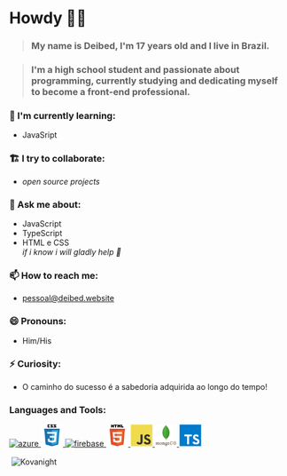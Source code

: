 # Howdy 👋🏼

> ### My name is Deibed, I'm 17 years old and I live in Brazil.

> ### I'm a high school student and passionate about programming, currently studying and dedicating myself to become a front-end professional.

### 🌱 I'm currently learning:
* JavaSript

### 🏗 I try to collaborate:
* _open source projects_

### 💬 Ask me about:
* JavaScript
* TypeScript
* HTML e CSS <br> _if i know i will gladly help 🤗_

### 📫 How to reach me:
* <pessoal@deibed.website>

### 😄 Pronouns:
* Him/His

### ⚡️ Curiosity:
* O caminho do sucesso é a sabedoria adquirida ao longo do tempo!

<h3 align="left">Languages and Tools:</h3>
<p align="left"> <a href="https://azure.microsoft.com/en-in/" target="_blank" rel="noreferrer"> <img src="https://www.vectorlogo.zone/logos/microsoft_azure/microsoft_azure-icon.svg" alt="azure" width="40" height="40"/> </a> <a href="https://www.w3schools.com/css/" target="_blank" rel="noreferrer"> <img src="https://raw.githubusercontent.com/devicons/devicon/master/icons/css3/css3-original-wordmark.svg" alt="css3" width="40" height="40"/> </a> <a href="https://firebase.google.com/" target="_blank" rel="noreferrer"> <img src="https://www.vectorlogo.zone/logos/firebase/firebase-icon.svg" alt="firebase" width="40" height="40"/> </a> <a href="https://www.w3.org/html/" target="_blank" rel="noreferrer"> <img src="https://raw.githubusercontent.com/devicons/devicon/master/icons/html5/html5-original-wordmark.svg" alt="html5" width="40" height="40"/> </a> <a href="https://developer.mozilla.org/en-US/docs/Web/JavaScript" target="_blank" rel="noreferrer"> <img src="https://raw.githubusercontent.com/devicons/devicon/master/icons/javascript/javascript-original.svg" alt="javascript" width="40" height="40"/> </a> <a href="https://www.mongodb.com/" target="_blank" rel="noreferrer"> <img src="https://raw.githubusercontent.com/devicons/devicon/master/icons/mongodb/mongodb-original-wordmark.svg" alt="mongodb" width="40" height="40"/> </a> <a href="https://www.typescriptlang.org/" target="_blank" rel="noreferrer"> <img src="https://raw.githubusercontent.com/devicons/devicon/master/icons/typescript/typescript-original.svg" alt="typescript" width="40" height="40"/> </a> </p>
<p>&nbsp;<img align="center" src="https://github-readme-stats.vercel.app/api?username=Kovanight&show_icons=true&theme=tokyonight&locale=en" alt="Kovanight" /></p>
